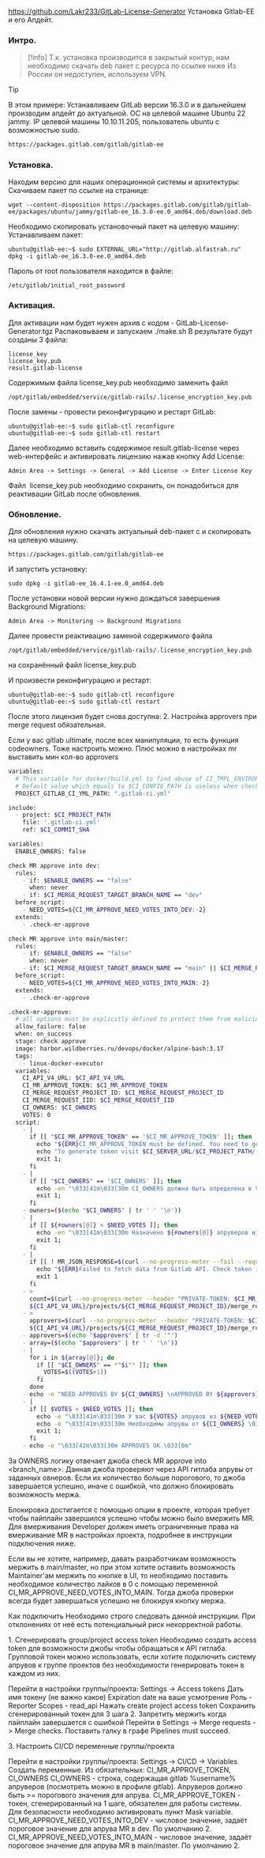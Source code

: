 ---
---
<https://github.com/Lakr233/GitLab-License-Generator>
Установка Gitlab-EE и его Апдейт.
### Интро.
>[!info]
Т.к. установка производится в закрытый контур, нам необходимо скачать deb пакет с ресурса по ссылке ниже
Из России он недоступен, используем VPN.

>[!tip]
>В этом примере:
>Устанавливаем GitLab версии 16.3.0 и в дальнейшем производим апдейт до актуальной.
>ОС на целевой машине Ubuntu 22 jammy.
>IP целевой машины 10.10.11.205, пользователь ubuntu с возможностью sudo.
```bash
https://packages.gitlab.com/gitlab/gitlab-ee
```
### Установка.

Находим версию для наших операционной системы и архитектуры:
Скачиваем пакет по ссылке на странице:
```
wget --content-disposition https://packages.gitlab.com/gitlab/gitlab-ee/packages/ubuntu/jammy/gitlab-ee_16.3.0-ee.0_amd64.deb/download.deb
```
Необходимо скопировать установочный пакет на целевую машину:
Устанавливаем пакет:
```
ubuntu@gitlab-ee:~$ sudo EXTERNAL_URL="http://gitlab.alfastrah.ru" dpkg -i gitlab-ee_16.3.0-ee.0_amd64.deb
```
Пароль от root пользователя находится в файле:
```
/etc/gitlab/initial_root_password
```
### Активация.
Для активации нам будет нужен архив с кодом - GitLab-License-Generator.tgz
Распаковываем и запускаем ./make.sh
В результате будут созданы 3 файла:
```
license_key
license_key.pub
result.gitlab-license
```
Содержимым файла license\_key.pub необходимо заменить файл
```
/opt/gitlab/embedded/service/gitlab-rails/.license_encryption_key.pub
```
После замены - провести реконфигурацию и рестарт GitLab:
```
ubuntu@gitlab-ee:~$ sudo gitlab-ctl reconfigure
ubuntu@gitlab-ee:~$ sudo gitlab-ctl restart
```
Далее необходимо вставить содержимое result.gitlab-license через web-интерфейс и активировать лицензию нажав кнопку Add License:
```
Admin Area -> Settings -> General -> Add License -> Enter License Key
```
Файл  license\_key.pub необходимо сохранить, он понадобиться для реактивации GitLab после обновления.
### Обновление.
Для обновления нужно скачать актуальный deb-пакет с и скопировать на целевую машину.
```
https://packages.gitlab.com/gitlab/gitlab-ee
```
И запустить установку:
```
sudo dpkg -i gitlab-ee_16.4.1-ee.0_amd64.deb
```
После установки новой версии нужно дождаться завершения Background Migrations:
```
Admin Area -> Monitoring -> Background Migrations
```
Далее провести реактивацию заменой содержимого файла
```
/opt/gitlab/embedded/service/gitlab-rails/.license_encryption_key.pub
```
на сохранённый файл license\_key.pub

И произвести реконфигурацию и рестарт:
```
ubuntu@gitlab-ee:~$ sudo gitlab-ctl reconfigure
ubuntu@gitlab-ee:~$ sudo gitlab-ctl restart
```
После этого лицензия будет снова доступна:
2\. Настройка approvers при merge request обязательная.

Если у вас gitlab ultimate, после всех манипуляции, то есть функция codeowners. Тоже настроить можно.
Плюс можно в настройках mr выставить мин кол-во approvers
```bash
variables:
  # This variable for docker/build.yml to find abuse of CI_TMPL_ENVIRONMENT_NAME
  # Default value which equals to $CI_CONFIG_PATH is useless when check-MR-approve.yml is used in project CI/CD settings
  PROJECT_GITLAB_CI_YML_PATH: ".gitlab-ci.yml"

include:
  - project: $CI_PROJECT_PATH
    file: '.gitlab-ci.yml'
    ref: $CI_COMMIT_SHA

variables:
  ENABLE_OWNERS: false

check MR approve into dev:
  rules:
    - if: $ENABLE_OWNERS == "false"
      when: never
    - if: $CI_MERGE_REQUEST_TARGET_BRANCH_NAME == "dev"
  before_script:
    - NEED_VOTES=${CI_MR_APPROVE_NEED_VOTES_INTO_DEV:-2}
  extends:
    - .check-mr-approve

check MR approve into main/master:
  rules:
    - if: $ENABLE_OWNERS == "false"
      when: never
    - if: $CI_MERGE_REQUEST_TARGET_BRANCH_NAME == "main" || $CI_MERGE_REQUEST_TARGET_BRANCH_NAME == "master"
  before_script:
    - NEED_VOTES=${CI_MR_APPROVE_NEED_VOTES_INTO_MAIN:-2}
  extends:
    - .check-mr-approve

.check-mr-approve:
  # all options must be explicitly defined to protect them from malicious overriding
  allow_failure: false
  when: on_success
  stage: check approve
  image: harbor.wildberries.ru/devops/docker/alpine-bash:3.17
  tags:
    - linux-docker-executor
  variables:
    CI_API_V4_URL: $CI_API_V4_URL
    CI_MR_APPROVE_TOKEN: $CI_MR_APPROVE_TOKEN
    CI_MERGE_REQUEST_PROJECT_ID: $CI_MERGE_REQUEST_PROJECT_ID
    CI_MERGE_REQUEST_IID: $CI_MERGE_REQUEST_IID
    CI_OWNERS: $CI_OWNERS
    VOTES: 0
  script:
    - |
      if [[ "$CI_MR_APPROVE_TOKEN" == '$CI_MR_APPROVE_TOKEN' ]]; then
        echo "${ERR}CI_MR_APPROVE_TOKEN must be defined. You need to generate project access token with guest role and read_api permission scope."
        echo "To generate token visit $CI_SERVER_URL/$CI_PROJECT_PATH/-/settings/access_tokens"
        exit 1;
      fi
    - |
      if [[ "$CI_OWNERS" == '$CI_OWNERS' ]]; then
        echo -en "\033[41m\033[30m CI_OWNERS должна быть определена в Variables. Добавьте в нее gitlab юзернеймы апруверов \033[0m"
        exit 1;
      fi
    - owners=($(echo "$CI_OWNERS" | tr ' ' '\n'))
    - |
      if [[ ${#owners[@]} < $NEED_VOTES ]]; then
        echo -en "\033[41m\033[30m Назначено ${#owners[@]} апруверов из ${NEED_VOTES} необходимых. Добавьте апруверов в CI_OWNERS \033[0m"
        exit 1;
      fi
    - |
      if [[ ! MR_JSON_RESPONSE=$(curl --no-progress-meter --fail --request GET --header "PRIVATE-TOKEN: $CI_MR_APPROVE_TOKEN" ${CI_API_V4_URL}/projects/${CI_MERGE_REQUEST_PROJECT_ID}/merge_requests/$CI_MERGE_REQUEST_IID/approvals) ]]; then
        echo "${ERR}Failed to fetch data from Gitlab API. Check token in variable CI_MR_APPROVE_TOKEN have read_api permission scope. Also check Gitlab API availbility."
        exit 1
      fi
    - >
      count=$(curl --no-progress-meter --header "PRIVATE-TOKEN: $CI_MR_APPROVE_TOKEN"
      ${CI_API_V4_URL}/projects/${CI_MERGE_REQUEST_PROJECT_ID}/merge_requests/$CI_MERGE_REQUEST_IID/approvals | jq '.approved_by | length ')
    - >
      approvers=$(curl --no-progress-meter --header "PRIVATE-TOKEN: $CI_MR_APPROVE_TOKEN"
      ${CI_API_V4_URL}/projects/${CI_MERGE_REQUEST_PROJECT_ID}/merge_requests/$CI_MERGE_REQUEST_IID/approvals | jq '.approved_by[].user.username ')
    - approvers=$(echo "$approvers" | tr -d '"')
    - array=($(echo "$approvers" | tr ' ' '\n'))
    - |
      for i in ${array[@]}; do
        if [[ "$CI_OWNERS" == *"$i"* ]]; then
          VOTES=$((VOTES+1))
        fi
      done
    - echo -e "NEED APPROVES BY ${CI_OWNERS} \nAPPROVED BY ${approvers} \n"
    - |
      if [[ $VOTES < $NEED_VOTES ]]; then
        echo -e "\033[41m\033[30m У вас ${VOTES} апрувов из ${NEED_VOTES} необходимых. \033[0m \n"
        echo -e "\033[41m\033[30m Необходимы апрувы от ${CI_OWNERS} \033[0m"
        exit 1;
      fi
    - echo -e "\033[42m\033[30m APPROVES OK \033[0m"
```

За OWNERS логику отвечает джоба check MR approve into <branch\_name>.
Данная джоба проверяют через API гитлаба апрувы от заданных овнеров.
Если их количество больше порогового, то джоба завершается успешно, иначе с ошибкой, что должно блокировать возможность мержа.

Блокировка достигается с помощью опции в проекте, которая требует чтобы пайплайн завершился успешно чтобы можно было вмержить MR.
Для вмерживания Developer должен иметь ограниченные права на вмерживание MR в настройках проекта, подробнее в инструкции подключения ниже.

Если вы не хотите, например, давать разработчикам возможность мержить в main/master, но при этом хотите оставить возможность Maintainer'ам мержить по кнопке в UI, то необходимо поставить необходимое количество лайков в 0 с помощью переменной CI\_MR\_APPROVE\_NEED\_VOTES\_INTO\_MAIN.
Тогда джоба проверки всегда будет завершаться успешно не блокируя кнопку мержа.

Как подключить
Необходимо строго следовать данной инструкции. При отклонениях от неё есть потенциальный риск некорректной работы.

1\. Сгенерировать group/project access token
Необходимо создать access token для возможности джобы чтобы обращаться к API гитлаба. Групповой токен можно использовать, если хотите подключить систему апрувов к группе проектов без необходимости генерировать токен в каждом из них.

Перейти в настройки группы/проекта: Settings -> Access tokens
Дать имя токену (не важно какое)
Expiration date на ваше усмотрение
Роль - Reporter
Scopes - read\_api
Нажать create project access token
Сохранить сгенерированный токен для 3 шага
2\. Запретить мержить когда пайплайн завершается с ошибкой
Перейти в Settings -> Merge requests -> Merge checks. Поставить галку в графе Pipelines must succeed.

3\. Настроить CI/CD переменные группы/проекта

Перейти в настройки группы/проекта: Settings -> CI/CD -> Variables
Создать переменные. Из обязательных: CI\_MR\_APPROVE\_TOKEN, CI\_OWNERS
CI\_OWNERS - строка, содержащая gitlab %username% апруверов (посмотреть можно в профиле gitlab). Апруверов должно быть >= порогового значения для апрува.
CI\_MR\_APPROVE\_TOKEN - токен, сгенерированный на 1 шаге, обязателен для работы системы. Для безопасности необходимо активировать пункт Mask variable.
CI\_MR\_APPROVE\_NEED\_VOTES\_INTO\_DEV - числовое значение, задаёт пороговое значение для апрува MR в dev. По умолчанию 2.
CI\_MR\_APPROVE\_NEED\_VOTES\_INTO\_MAIN - числовое значение, задаёт пороговое значение для апрува MR в main/master. По умолчанию 2.
